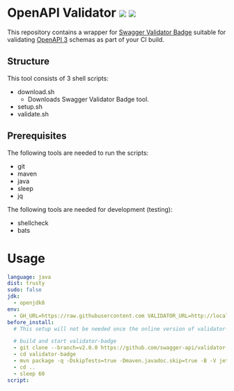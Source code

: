 # OpenAPI Validator [![](https://travis-ci.org/mcupak/oas-validator.svg?branch=develop)](https://travis-ci.org/mcupak/oas-validator) [![](https://img.shields.io/badge/license-Apache%202-blue.svg)](https://raw.githubusercontent.com/mcupak/oas-validator/develop/LICENSE)

This repository contains a wrapper for [Swagger Validator Badge](https://github.com/swagger-api/validator-badge) suitable for validating [OpenAPI 3](https://github.com/OAI/OpenAPI-Specification) schemas as part of your CI build.

## Structure

This tool consists of 3 shell scripts:
- download.sh
    - Downloads Swagger Validator Badge tool.
- setup.sh
- validate.sh

## Prerequisites

The following tools are needed to run the scripts:

- git
- maven
- java
- sleep
- jq

The following tools are needed for development (testing):

- shellcheck
- bats

# Usage

```yaml
language: java
dist: trusty
sudo: false
jdk:
  - openjdk8
env:
  - GH_URL=https://raw.githubusercontent.com VALIDATOR_URL=http://localhost:8080/validator/debug?url FILE_TO_VALIDATE=service-info.yaml URL_TO_VALIDATE=$GH_URL/${TRAVIS_PULL_REQUEST_SLUG:-$TRAVIS_REPO_SLUG}/${TRAVIS_PULL_REQUEST_BRANCH:-$TRAVIS_BRANCH}/$FILE_TO_VALIDATE
before_install:
  # This setup will not be needed once the online version of validator-badge supports OAS 3.0. Until then we'll need to set up a local version.

  # build and start validator-badge
  - git clone --branch=v2.0.0 https://github.com/swagger-api/validator-badge.git
  - cd validator-badge
  - mvn package -q -DskipTests=true -Dmaven.javadoc.skip=true -B -V jetty:run &
  - cd ..
  - sleep 60
script:
```
